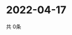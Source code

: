 # 2022-04-17
  共 0条

  <!-- BEGIN -->
  <!-- 最后更新时间Sun Apr 17 2022 20:06:11 GMT+0000 (Coordinated Universal Time) -->
  
  <!-- END -->
  
  